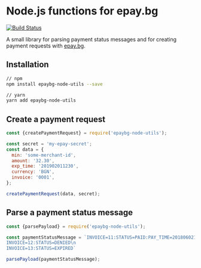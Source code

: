 # Node.js functions for epay.bg

[![Build Status](https://travis-ci.org/boyko/epaybg-node-utils.svg?branch=master)](https://travis-ci.org/boyko/epaybg-node-utils)

A small library for parsing payment status messages and for creating payment requests with [epay.bg](https://epay.bg).
## Installation
```sh
// npm
npm install epaybg-node-utils --save

// yarn
yarn add epaybg-node-utils
```

## Create a payment request

```js
const {createPaymentRequest} = require('epaybg-node-utils');

const secret = 'my-epay-secret';
const data = {
  min: 'some-merchant-id',
  amount: '32.30',
  exp_time: '201902011230',
  currency: 'BGN',
  invoice: '0001',
};

createPaymentRequest(data, secret);
```

## Parse a payment status message

```js
const {parsePayload} = require('epaybg-node-utils');

const paymentStatusMessage = `INVOICE=11:STATUS=PAID:PAY_TIME=201806021230:STAN=123456:BCODE=123456\n
INVOICE=12:STATUS=DENIED\n
INVOICE=13:STATUS=EXPIRED`

parsePayload(paymentStatusMessage);
```


